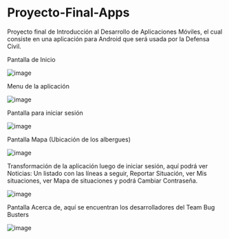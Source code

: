 # Proyecto-Final-Apps
Proyecto final de Introducción al Desarrollo de Aplicaciones Móviles, el cual consiste en una aplicación para Android que será usada por la Defensa Civil.

Pantalla de Inicio

![image](https://user-images.githubusercontent.com/78857507/207676159-644eea5c-5ea9-4aea-9edd-cbbd22cb1c80.png)

Menu de la aplicación

![image](https://user-images.githubusercontent.com/78857507/207676471-da9558fa-4b37-47a0-b936-b2cb0ad90c77.png)

Pantalla para iniciar sesión

![image](https://user-images.githubusercontent.com/78857507/207676748-0dd99d65-b3ce-45e8-ac07-e91c1e45b450.png)

Pantalla Mapa (Ubicación de los albergues)

![image](https://user-images.githubusercontent.com/78857507/207677244-7946d812-2e36-4d54-93e7-3581c3f2992a.png)

Transformación de la aplicación luego de iniciar sesión, aquí podrá ver Noticias: Un listado con las líneas a seguir, Reportar Situación, ver Mis situaciones, ver Mapa de situaciones y podrá Cambiar Contraseña.

![image](https://user-images.githubusercontent.com/78857507/207677637-392aefd3-3ba5-4de2-bda0-7478795c8e99.png)

Pantalla Acerca de, aquí se encuentran los desarrolladores del Team Bug Busters

![image](https://user-images.githubusercontent.com/78857507/207678590-538ad888-00ac-4436-9db0-0bc89459cde4.png)
